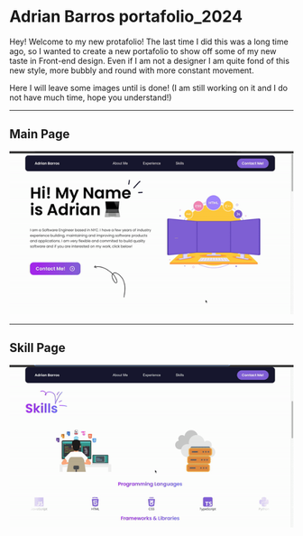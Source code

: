 # Adrian Barros portafolio_2024

Hey! Welcome to my new protafolio! The last time I did this was a long time ago, so I wanted to create a new portafolio to show off some of my new taste in Front-end design. Even if I am not a designer I am quite fond of this new style, more bubbly and round with more constant movement.

Here I will leave some images until is done!
(I am still working on it and I do not have much time, hope you understand!)



---
## Main Page
![](media/main.gif)


---
## Skill Page
![](media/skills.gif)